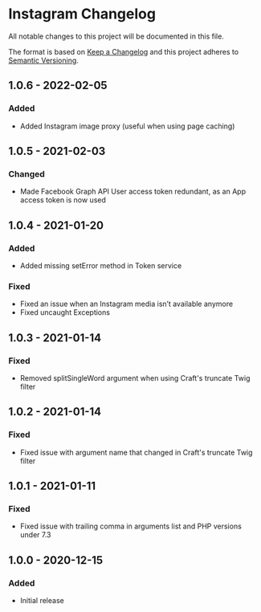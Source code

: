 # Instagram Changelog

All notable changes to this project will be documented in this file.

The format is based on [Keep a Changelog](http://keepachangelog.com/) and this project adheres to [Semantic Versioning](http://semver.org/).

## 1.0.6 - 2022-02-05
### Added
- Added Instagram image proxy (useful when using page caching)

## 1.0.5 - 2021-02-03
### Changed
- Made Facebook Graph API User access token redundant, as an App access token is now used

## 1.0.4 - 2021-01-20
### Added
- Added missing setError method in Token service

### Fixed
- Fixed an issue when an Instagram media isn’t available anymore
- Fixed uncaught Exceptions

## 1.0.3 - 2021-01-14
### Fixed
- Removed splitSingleWord argument when using Craft's truncate Twig filter

## 1.0.2 - 2021-01-14
### Fixed
- Fixed issue with argument name that changed in Craft's truncate Twig filter

## 1.0.1 - 2021-01-11
### Fixed
- Fixed issue with trailing comma in arguments list and PHP versions under 7.3

## 1.0.0 - 2020-12-15
### Added
- Initial release
